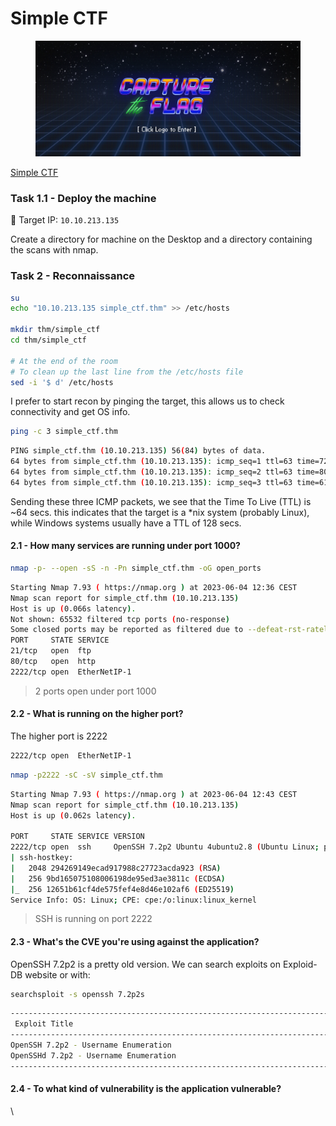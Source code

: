 # Simple CTF

<figure><img src=".gitbook/assets/f28ade2b51eb7aeeac91002d41f29c47 (1).png" alt=""><figcaption></figcaption></figure>

[Simple CTF](https://tryhackme.com/room/easyctf)

### Task 1.1 - Deploy the machine

🎯 Target IP: `10.10.213.135`

Create a directory for machine on the Desktop and a directory containing the scans with nmap.

### Task 2 - Reconnaissance

```bash
su
echo "10.10.213.135 simple_ctf.thm" >> /etc/hosts

mkdir thm/simple_ctf
cd thm/simple_ctf

# At the end of the room
# To clean up the last line from the /etc/hosts file
sed -i '$ d' /etc/hosts
```

I prefer to start recon by pinging the target, this allows us to check connectivity and get OS info.

```bash
ping -c 3 simple_ctf.thm
```

```bash
PING simple_ctf.thm (10.10.213.135) 56(84) bytes of data.
64 bytes from simple_ctf.thm (10.10.213.135): icmp_seq=1 ttl=63 time=72.8 ms
64 bytes from simple_ctf.thm (10.10.213.135): icmp_seq=2 ttl=63 time=80.6 ms
64 bytes from simple_ctf.thm (10.10.213.135): icmp_seq=3 ttl=63 time=61.8 ms
```

Sending these three ICMP packets, we see that the Time To Live (TTL) is \~64 secs. this indicates that the target is a \*nix system (probably Linux), while Windows systems usually have a TTL of 128 secs.

#### 2.1 - How many services are running under port 1000?

```bash
nmap -p- --open -sS -n -Pn simple_ctf.thm -oG open_ports
```

```bash
Starting Nmap 7.93 ( https://nmap.org ) at 2023-06-04 12:36 CEST
Nmap scan report for simple_ctf.thm (10.10.213.135)
Host is up (0.066s latency).
Not shown: 65532 filtered tcp ports (no-response)
Some closed ports may be reported as filtered due to --defeat-rst-ratelimit
PORT     STATE SERVICE
21/tcp   open  ftp
80/tcp   open  http
2222/tcp open  EtherNetIP-1
```

> 2 ports open under port 1000

#### 2.2 - What is running on the higher port?

The higher port is 2222

```bash
2222/tcp open  EtherNetIP-1
```

```bash
nmap -p2222 -sC -sV simple_ctf.thm 
```

```bash
Starting Nmap 7.93 ( https://nmap.org ) at 2023-06-04 12:43 CEST
Nmap scan report for simple_ctf.thm (10.10.213.135)
Host is up (0.062s latency).

PORT     STATE SERVICE VERSION
2222/tcp open  ssh     OpenSSH 7.2p2 Ubuntu 4ubuntu2.8 (Ubuntu Linux; protocol 2.0)
| ssh-hostkey: 
|   2048 294269149ecad917988c27723acda923 (RSA)
|   256 9bd165075108006198de95ed3ae3811c (ECDSA)
|_  256 12651b61cf4de575fef4e8d46e102af6 (ED25519)
Service Info: OS: Linux; CPE: cpe:/o:linux:linux_kernel
```

> SSH is running on port 2222

#### 2.3 - What's the CVE you're using against the application?

OpenSSH 7.2p2 is a pretty old version. We can search exploits on Exploid-DB website or with:

```bash
searchsploit -s openssh 7.2p2s
```

```bash
---------------------------------------------------------------------------------------- ---------------------------------
 Exploit Title                                                                          |  Path
---------------------------------------------------------------------------------------- ---------------------------------
OpenSSH 7.2p2 - Username Enumeration                                                    | linux/remote/40136.py
OpenSSHd 7.2p2 - Username Enumeration                                                   | linux/remote/40113.txt
---------------------------------------------------------------------------------------- ---------------------------------
```

#### 2.4 - To what kind of vulnerability is the application vulnerable? 

\


